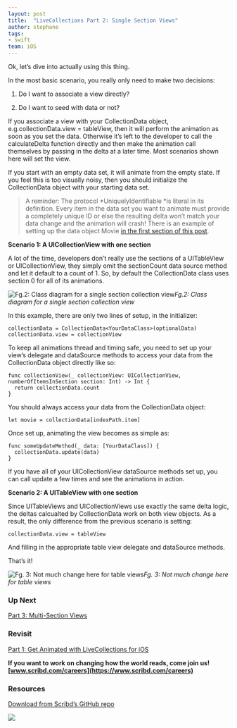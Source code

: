 ```yaml
---
layout: post
title:  "LiveCollections Part 2: Single Section Views"
author: stephane
tags:
- swift
team: iOS
---
```


Ok, let’s dive into actually using this thing.

In the most basic scenario, you really only need to make two decisions:

1. Do I want to associate a view directly?

1. Do I want to seed with data or not?

If you associate a view with your CollectionData object, e.g.collectionData.view = tableView, then it will perform the animation as soon as you set the data. Otherwise it’s left to the developer to call the calculateDelta function directly and then make the animation call themselves by passing in the delta at a later time. Most scenarios shown here will set the view.

If you start with an empty data set, it will animate from the empty state. If you feel this is too visually noisy, then you should initialize the CollectionData object with your starting data set.
> A reminder: The protocol *UniquelyIdentifiable *is literal in its definition. Every item in the data set you want to animate must provide a completely unique ID or else the resulting delta won’t match your data change and the animation will crash! There is an example of setting up the data object Movie [in the first section of this post](https://medium.com/p/59ea1eda2b2d#7b22).

**Scenario 1: A UICollectionView with one section**

A lot of the time, developers don’t really use the sections of a UITableView or UICollectionView, they simply omit the sectionCount data source method and let it default to a count of 1. So, by default the CollectionData class uses section 0 for all of its animations.

![Fg.2: Class diagram for a single section collection view](https://cdn-images-1.medium.com/max/2188/1*0AiKpvIvfvzQX38kniPEyQ.png)*Fg.2: Class diagram for a single section collection view*

In this example, there are only two lines of setup, in the initializer:

    collectionData = CollectionData<YourDataClass>(optionalData)
    collectionData.view = collectionView

To keep all animations thread and timing safe, you need to set up your view’s delegate and dataSource methods to access your data from the CollectionData object directly like so:

    func collectionView(_ collectionView: UICollectionView, numberOfItemsInSection section: Int) -> Int {
      return collectionData.count
    }

You should always access your data from the CollectionData object:

    let movie = collectionData[indexPath.item]

Once set up, animating the view becomes as simple as:

    func someUpdateMethod(_ data: [YourDataClass]) {
      collectionData.update(data)
    }

If you have all of your UICollectionView dataSource methods set up, you can call update a few times and see the animations in action.

**Scenario 2: A UITableView with one section**

Since UITableViews and UICollectionViews use exactly the same delta logic, the deltas calcualted by CollectionData work on both view objects. As a result, the only difference from the previous scenario is setting:

    collectionData.view = tableView

And filling in the appropriate table view delegate and dataSource methods.

That’s it!

![Fg. 3: Not much change here for table views](https://cdn-images-1.medium.com/max/2188/1*MPRbRoKnQI03GUogEqeCiQ.png)*Fg. 3: Not much change here for table views*

### Up Next

[Part 3: Multi-Section Views](https://medium.com/@stephane_57022/6525369decd2)

### Revisit

[Part 1: Get Animated with LiveCollections for iOS](https://medium.com/p/59ea1eda2b2d)

**If you want to work on changing how the world reads, come join us! [www.scribd.com/careers](https://www.scribd.com/careers)**

### Resources

[Download from Scribd’s GitHub repo](https://github.com/scribd/LiveCollections/)

![](https://cdn-images-1.medium.com/max/2000/1*hTHcvNhtABq_lMD0dVYQAA.png)
